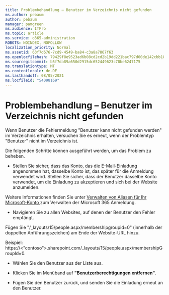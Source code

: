 ```yaml
---
title: Problembehandlung – Benutzer im Verzeichnis nicht gefunden
ms.author: pebaum
author: pebaum
manager: pamgreen
ms.audience: ITPro
ms.topic: article
ms.service: o365-administration
ROBOTS: NOINDEX, NOFOLLOW
localization_priority: Normal
ms.assetid: 63f7d676-7cd9-4549-ba84-c3a8a7867f63
ms.openlocfilehash: 79429f8e9523ad6b08cd2cd2b19dd221bac797d00de142cbb18826b86fb5ae4e
ms.sourcegitcommit: b5f7da89a650d2915dc652449623c78be6247175
ms.translationtype: MT
ms.contentlocale: de-DE
ms.lasthandoff: 08/05/2021
ms.locfileid: "54098169"
---
```

# <a name="troubleshoot-issue---user-not-found-in-directory"></a>Problembehandlung – Benutzer im Verzeichnis nicht gefunden

Wenn Benutzer die Fehlermeldung "Benutzer kann nicht gefunden werden" im Verzeichnis erhalten, versuchen Sie es erneut, wenn der Problemtyp "Benutzer" nicht im Verzeichnis ist.

Die folgenden Schritte können ausgeführt werden, um das Problem zu beheben.

- Stellen Sie sicher, dass das Konto, das die E-Mail-Einladung angenommen hat, dasselbe Konto ist, das später für die Anmeldung verwendet wird. Stellen Sie sicher, dass der Benutzer dasselbe Konto verwendet, um die Einladung zu akzeptieren und sich bei der Website anzumelden. 

Weitere Informationen finden Sie unter [Verwalten von Aliasen für Ihr Microsoft-Konto </a> zum Verwalten der Microsoft 365 Anmeldung.](https://support.microsoft.com/help/12407/microsoft-account-how-to-manage-aliases) 

- Navigieren Sie zu allen Websites, auf denen der Benutzer den Fehler empfängt. 

Fügen Sie "/_layouts/15/people.aspx/membershipgroupid=0" (innerhalb der doppelten Anführungszeichen) am Ende der Website-URL hinzu. 

Beispiel: https://<"contoso">.sharepoint.com/_layouts/15/people.aspx/membershipGroupId=0.

- Wählen Sie den Benutzer aus der Liste aus.

- Klicken Sie im Menüband auf **"Benutzerberechtigungen entfernen".** 
-  Fügen Sie den Benutzer zurück, und senden Sie die Einladung erneut an den Benutzer.

